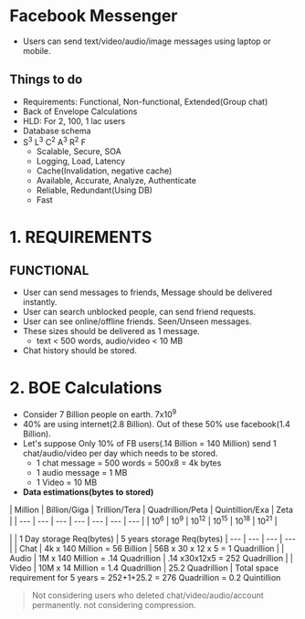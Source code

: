 # Facebook Messenger
- Users can send text/video/audio/image messages using laptop or mobile.

## Things to do
- Requirements: Functional, Non-functional, Extended(Group chat)
- Back of Envelope Calculations
- HLD: For 2, 100, 1 lac users
- Database schema
- S<sup>3</sup> L<sup>3</sup> C<sup>2</sup> A<sup>3</sup> R<sup>2</sup> F
  - Scalable, Secure, SOA
  - Logging, Load, Latency
  - Cache(Invalidation, negative cache)
  - Available, Accurate, Analyze, Authenticate
  - Reliable, Redundant(Using DB)
  - Fast

# 1. REQUIREMENTS
## FUNCTIONAL
- User can send messages to friends, Message should be delivered instantly.
- User can search unblocked people, can send friend requests.
- User can see online/offline friends. Seen/Unseen messages.
- These sizes should be delivered as 1 message.
  - text < 500 words, audio/video < 10 MB
- Chat history should be stored.  

# 2. BOE Calculations
- Consider 7 Billion people on earth. 7x10<sup>9</sup>
- 40% are using internet(2.8 Billion). Out of these 50% use facebook(1.4 Billion). 
- Let's suppose Only 10% of FB users(.14 Billion = 140 Million) send 1 chat/audio/video per day which needs to be stored.
  - 1 chat message = 500 words = 500x8 = 4k bytes
  - 1 audio message = 1 MB
  - 1 Video = 10 MB
- **Data estimations(bytes to stored)**

| Million | Billion/Giga | Trillion/Tera | Quadrillion/Peta | Quintillion/Exa | Zeta |
| --- | --- | --- | --- | --- | --- | --- |
| 10<sup>6</sup> | 10<sup>9</sup> | 10<sup>12</sup> | 10<sup>15</sup> | 10<sup>18</sup> | 10<sup>21</sup> |

| | 1 Day storage Req(bytes) | 5 years storage Req(bytes)
| --- | --- | --- | --- |
| Chat | 4k x 140 Million = 56 Billion | 56B x 30 x 12 x 5 = 1 Quadrillion |
| Audio | 1M x 140 Million = .14 Quadrillion | .14 x30x12x5 = 252 Quadrillion |
| Video | 10M x  14 Million = 1.4 Quadrillion | 25.2 Quadrillion |
Total space requirement for 5 years = 252+1+25.2 = 276 Quadrillion = 0.2 Quintillion
> Not considering users who deleted chat/video/audio/account permanently. not considering compression.
